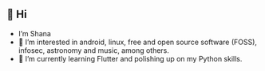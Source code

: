 👋 Hi
---

- I’m Shana
- 👀 I’m interested in android, linux, free and open source software (FOSS), infosec, astronomy and music, among others.
- 🌱 I’m currently learning Flutter and polishing up on my Python skills.

<!---
zaephyr-sh/zaephyr-sh is a ✨ special ✨ repository because its `README.md` (this file) appears on your GitHub profile.
You can click the Preview link to take a look at your changes.
--->
